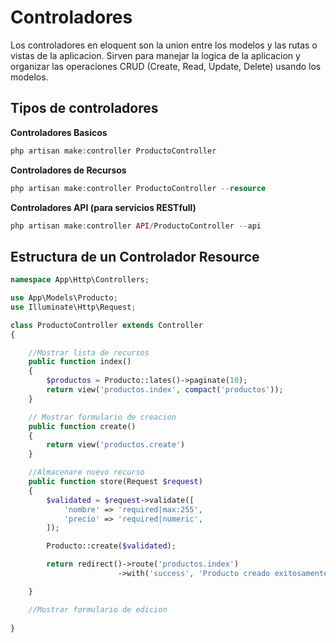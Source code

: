 # Controladores

Los controladores en eloquent son la union entre los modelos y las rutas o vistas de la aplicacion. Sirven para manejar la logica de la aplicacion y organizar las operaciones CRUD (Create, Read, Update, Delete) usando los 
modelos.

## Tipos de controladores

**Controladores Basicos**

```php
php artisan make:controller ProductoController
```

**Controladores de Recursos**

```php
php artisan make:controller ProductoController --resource
```

**Controladores API (para servicios RESTfull)**

```php
php artisan make:controller API/ProductoController --api
```

## Estructura de un Controlador Resource 

```php
namespace App\Http\Controllers;

use App\Models\Producto;
use Illuminate\Http\Request;

class ProductoController extends Controller
{

    //Mostrar lista de recursos
    public function index()
    {
        $productos = Producto::lates()->paginate(10);
        return view('productos.index', compact('productos'));
    }

    // Mostrar formulario de creacion
    public function create()
    {
        return view('productos.create')
    }

    //Almacenare nuevo recurso
    public function store(Request $request)
    {
        $validated = $request->validate([
            'nombre' => 'required|max:255',
            'precio' => 'required|numeric',
        ]);

        Producto::create($validated);

        return redirect()->route('productos.index')
                        ->with('success', 'Producto creado exitosamente');

    }

    //Mostrar formulario de edicion
    
}
```